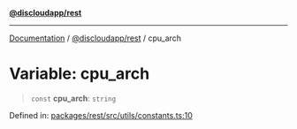 [**@discloudapp/rest**](../README.md)

***

[Documentation](../../../packages.md) / [@discloudapp/rest](../README.md) / cpu\_arch

# Variable: cpu\_arch

> `const` **cpu\_arch**: `string`

Defined in: [packages/rest/src/utils/constants.ts:10](https://github.com/discloud/discloud.app/blob/8d6df0b18784d1a4408701ac8e6b9db44dbb7133/packages/rest/src/utils/constants.ts#L10)
